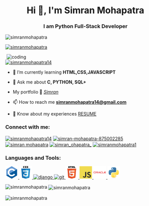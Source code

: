 <h1 align="center">Hi 👋, I'm Simran Mohapatra</h1>
<h3 align="center">I am Python Full-Stack Developer</h3>

<p align="left"> <img src="https://komarev.com/ghpvc/?username=simranmohapatra&label=Profile%20views&color=0e75b6&style=flat" alt="simranmohapatra" /> </p>

<p align="left"> <a href="https://github.com/ryo-ma/github-profile-trophy"><img src="https://github-profile-trophy.vercel.app/?username=simranmohapatra" alt="simranmohapatra" /></a> </p>

<img align="right" alt="coding" width="500" src="https://media0.giphy.com/media/v1.Y2lkPTc5MGI3NjExMXkxZzFpazIzYzN5bXAzaG5zb3puNGkzNHhlY2xwY3p3NjNxOWRnOSZlcD12MV9pbnRlcm5hbF9naWZfYnlfaWQmY3Q9Zw/L1R1tvI9svkIWwpVYr/giphy.webp">
<p align="left"> <a href="https://twitter.com/simranmohapatra14" target="blank"><img src="https://img.shields.io/twitter/follow/simranmohapatra14?logo=twitter&style=for-the-badge" alt="simranmohapatra14" /></a> </p>

- 🌱 I’m currently learning **HTML,CSS,JAVASCRIPT**

- 💬 Ask me about **C, PYTHON, SQL+**

- My portfolio 🔗 *[Simran](https://simran-mohapatra-portfolio.vercel.app/)*

- 📫 How to reach me **simranmohapatra14@gmail.com**

- 📄 Know about my experiences [RESUME](https://drive.google.com/file/d/1IGFB8DVJ9KLv74R03856Aod3cAweeAEE/view?usp=drivesdk)

<h3 align="left">Connect with me:</h3>
<p align="left">
<a href="https://twitter.com/simranmohapatra14" target="blank"><img align="center" src="https://raw.githubusercontent.com/rahuldkjain/github-profile-readme-generator/master/src/images/icons/Social/twitter.svg" alt="simranmohapatra14" height="30" width="40" /></a>
<a href="https://linkedin.com/in/simran-mohapatra-875002285" target="blank"><img align="center" src="https://raw.githubusercontent.com/rahuldkjain/github-profile-readme-generator/master/src/images/icons/Social/linked-in-alt.svg" alt="simran-mohapatra-875002285" height="30" width="40" /></a>
<a href="https://fb.com/simran mohapatra" target="blank"><img align="center" src="https://raw.githubusercontent.com/rahuldkjain/github-profile-readme-generator/master/src/images/icons/Social/facebook.svg" alt="simran mohapatra" height="30" width="40" /></a>
<a href="https://instagram.com/simran_ohapatra_" target="blank"><img align="center" src="https://raw.githubusercontent.com/rahuldkjain/github-profile-readme-generator/master/src/images/icons/Social/instagram.svg" alt="simran_ohapatra_" height="30" width="40" /></a>
<a href="https://www.hackerrank.com/simranmohapatra1" target="blank"><img align="center" src="https://raw.githubusercontent.com/rahuldkjain/github-profile-readme-generator/master/src/images/icons/Social/hackerrank.svg" alt="simranmohapatra1" height="30" width="40" /></a>
</p>

<h3 align="left">Languages and Tools:</h3>
<p align="left"> <a href="https://www.cprogramming.com/" target="_blank" rel="noreferrer"> <img src="https://raw.githubusercontent.com/devicons/devicon/master/icons/c/c-original.svg" alt="c" width="40" height="40"/> </a> <a href="https://www.w3schools.com/css/" target="_blank" rel="noreferrer"> <img src="https://raw.githubusercontent.com/devicons/devicon/master/icons/css3/css3-original-wordmark.svg" alt="css3" width="40" height="40"/> </a> <a href="https://www.djangoproject.com/" target="_blank" rel="noreferrer"> <img src="https://cdn.worldvectorlogo.com/logos/django.svg" alt="django" width="40" height="40"/> </a> <a href="https://git-scm.com/" target="_blank" rel="noreferrer"> <img src="https://www.vectorlogo.zone/logos/git-scm/git-scm-icon.svg" alt="git" width="40" height="40"/> </a> <a href="https://www.w3.org/html/" target="_blank" rel="noreferrer"> <img src="https://raw.githubusercontent.com/devicons/devicon/master/icons/html5/html5-original-wordmark.svg" alt="html5" width="40" height="40"/> </a> <a href="https://developer.mozilla.org/en-US/docs/Web/JavaScript" target="_blank" rel="noreferrer"> <img src="https://raw.githubusercontent.com/devicons/devicon/master/icons/javascript/javascript-original.svg" alt="javascript" width="40" height="40"/> </a> <a href="https://www.oracle.com/" target="_blank" rel="noreferrer"> <img src="https://raw.githubusercontent.com/devicons/devicon/master/icons/oracle/oracle-original.svg" alt="oracle" width="40" height="40"/> </a> <a href="https://www.python.org" target="_blank" rel="noreferrer"> <img src="https://raw.githubusercontent.com/devicons/devicon/master/icons/python/python-original.svg" alt="python" width="40" height="40"/> </a> </p>

<p><img align="left" src="https://github-readme-stats.vercel.app/api/top-langs?username=simranmohapatra&show_icons=true&locale=en&layout=compact" alt="simranmohapatra" /></p>

<p>&nbsp;<img align="center" src="https://github-readme-stats.vercel.app/api?username=simranmohapatra&show_icons=true&locale=en" alt="simranmohapatra" /></p>

<p><img align="center" src="https://github-readme-streak-stats.herokuapp.com/?user=simranmohapatra&" alt="simranmohapatra" /></p>
